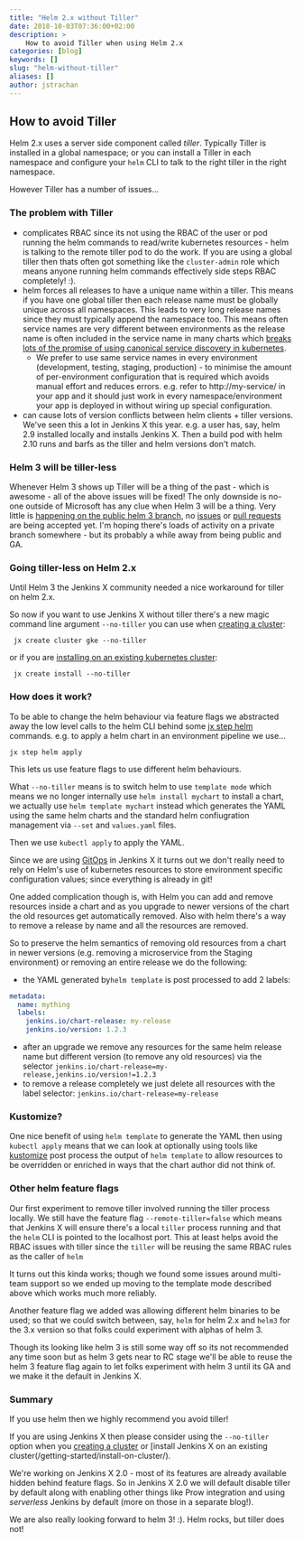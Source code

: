 ```yaml
---
title: "Helm 2.x without Tiller"
date: 2018-10-03T07:36:00+02:00
description: >
    How to avoid Tiller when using Helm 2.x
categories: [blog]
keywords: []
slug: "helm-without-tiller"
aliases: []
author: jstrachan
---
```


## How to avoid Tiller 

Helm 2.x uses a server side component called _tiller_. Typically Tiller is installed in a global namespace; or you can install a Tiller in each namespace and configure your `helm` CLI to talk to the right tiller in the right namespace.

However Tiller has a number of issues...

### The problem with Tiller

* complicates RBAC since its not using the RBAC of the user or pod running the helm commands to read/write kubernetes resources - helm is talking to the remote tiller pod to do the work. If you are using a global tiller then thats often got something like the `cluster-admin` role which means anyone running helm commands effectively side steps RBAC completely! :).
* helm forces all releases to have a unique name within a tiller. This means if you have one global tiller then each release name must be globally unique across all namespaces. This leads to very long release names since they must typically append the namespace too. This means often service names are very different between environments as the release name is often included in the service name in many charts which [breaks lots of the promise of using canonical service discovery in kubernetes](https://kubernetes.io/docs/concepts/services-networking/service/#discovering-services). 
  * We prefer to use same service names in every environment (development, testing, staging, production) - to minimise the amount of per-environment configuration that is required which avoids manual effort and reduces errors. e.g. refer to http://my-service/ in your app and it should just work in every namespace/environment your app is deployed in without wiring up special configuration.
* can cause lots of version conflicts between helm clients + tiller versions. We've seen this a lot in Jenkins X this year. e.g. a user has, say, helm 2.9 installed locally and installs Jenkins X. Then a build pod with helm 2.10 runs and barfs as the tiller and helm versions don't match.

### Helm 3 will be tiller-less

Whenever Helm 3 shows up Tiller will be a thing of the past - which is awesome - all of the above issues will be fixed! The only downside is no-one outside of Microsoft has any clue when Helm 3 will be a thing. Very little is [happening on the public helm 3 branch](github), no [issues](https://github.com/helm/helm/issues/4255) or [pull requests](https://github.com/helm/helm/pull/4257) are being accepted yet. I'm hoping there's loads of activity on a private branch somewhere - but its probably a while away from being public and GA.

### Going tiller-less on Helm 2.x

Until Helm 3 the Jenkins X community needed a nice workaround for tiller on helm 2.x. 

So now if you want to use Jenkins X without tiller there's a new magic command line argument `--no-tiller` you can use when [creating a cluster](/getting-started/create-cluster/):

``` 
 jx create cluster gke --no-tiller 
```

or if you are [installing on an existing kubernetes cluster](/getting-started/install-on-cluster/):
 
``` 
 jx create install --no-tiller 
```

### How does it work?

To be able to change the helm behaviour via feature flags we abstracted away the low level calls to the helm CLI behind some [jx step helm](/commands/jx_step_helm/) commands. e.g. to apply a helm chart in an environment pipeline we use...

``` 
jx step helm apply
``` 

This lets us use feature flags to use different helm behaviours. 

What `--no-tiller`  means is to switch helm to use `template mode` which means we no longer internally use `helm install mychart` to install a chart, we actually use `helm template mychart` instead which generates the YAML using the same helm charts and the standard helm confiugration management via `--set` and `values.yaml` files.

Then we use `kubectl apply` to apply the YAML. 

Since we are using [GitOps](/about/features/#promotion) in Jenkins X it turns out we don't really need to rely on Helm's use of kubernetes resources to store environment specific configuration values; since everything is already in git!

One added complication though is, with Helm you can add and remove resources inside a chart and as you upgrade to newer versions of the chart the old resources get automatically removed. Also with helm there's a way to remove a release by name and all the resources are removed.

So to preserve the helm semantics of removing old resources from a chart in newer versions (e.g. removing a microservice from the Staging environment) or removing an entire release we do the following:

* the YAML generated by`helm template` is post processed to add 2 labels:

```yaml
metadata:
  name: mything
  labels:
    jenkins.io/chart-release: my-release
    jenkins.io/version: 1.2.3
```
* after an upgrade we remove any resources for the same helm release name but different version (to remove any old resources) via the selector `jenkins.io/chart-release=my-release,jenkins.io/version!=1.2.3`
* to remove a release completely we just delete all resources with the label selector: `jenkins.io/chart-release=my-release`  

### Kustomize?

One nice benefit of using `helm template` to generate the YAML then using `kubectl apply` means that we can look at optionally using tools like [kustomize](--remote-tiller=) post process the output of `helm template` to allow resources to be overridden or enriched in ways that the chart author did not think of.


### Other helm feature flags

Our first experiment to remove tiller involved running the tiller process locally. We still have the feature flag `--remote-tiller=false` which means that Jenkins X will ensure there's a local `tiller` process running and that the `helm` CLI is pointed to the localhost port. This at least helps avoid the RBAC issues with tiller since the `tiller` will be reusing the same RBAC rules as the caller of `helm`

It turns out this kinda works; though we found some issues around multi-team support so we ended up moving to the template mode described above which works much more reliably.

Another feature flag we added was allowing different helm binaries to be used; so that we could switch between, say, `helm` for helm 2.x and `helm3` for the 3.x version so that folks could experiment with alphas of helm 3.

Though its looking like helm 3 is still some way off so its not recommended any time soon but as helm 3 gets near to RC stage we'll be able to reuse the helm 3 feature flag again to let folks experiment with helm 3 until its GA and we make it the default in Jenkins X.

 
### Summary

If you use helm then we highly recommend you avoid tiller! 

If you are using Jenkins X then please consider using the `--no-tiller`  option when you [creating a cluster](/getting-started/create-cluster/) or [install Jenkins X on an existing cluster(/getting-started/install-on-cluster/).

We're working  on Jenkins X 2.0 - most of its features are already available hidden behind feature flags. So in Jenkins X 2.0 we will default disable tiller by default along with enabling other things like Prow integration and using _serverless_ Jenkins by default (more on those in a separate blog!).

We are also really looking forward to helm 3! :). Helm rocks, but tiller does not! 

